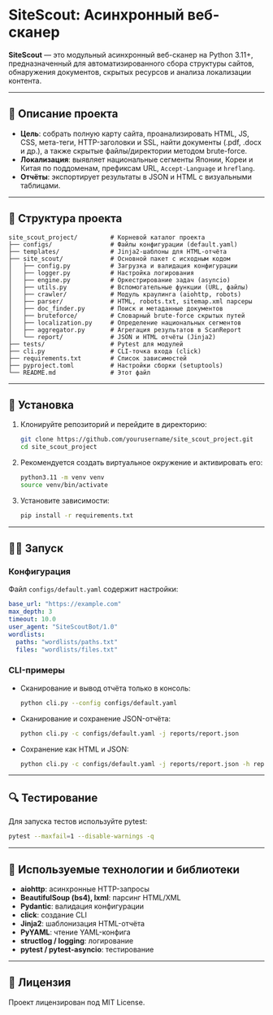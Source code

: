 # SiteScout: Асинхронный веб-сканер

**SiteScout** — это модульный асинхронный веб-сканер на Python 3.11+, предназначенный для автоматизированного сбора структуры сайтов, обнаружения документов, скрытых ресурсов и анализа локализации контента.

---

## 📖 Описание проекта

- **Цель**: собрать полную карту сайта, проанализировать HTML, JS, CSS, мета-теги, HTTP-заголовки и SSL, найти документы (.pdf, .docx и др.), а также скрытые файлы/директории методом brute-force.
- **Локализация**: выявляет национальные сегменты Японии, Кореи и Китая по поддоменам, префиксам URL, `Accept-Language` и `hreflang`.
- **Отчёты**: экспортирует результаты в JSON и HTML с визуальными таблицами.

---

## 📂 Структура проекта

```plaintext
site_scout_project/         # Корневой каталог проекта
├── configs/                # Файлы конфигурации (default.yaml)
├── templates/              # Jinja2-шаблоны для HTML-отчёта
├── site_scout/             # Основной пакет с исходным кодом
│   ├── config.py           # Загрузка и валидация конфигурации
│   ├── logger.py           # Настройка логирования
│   ├── engine.py           # Оркестрирование задач (asyncio)
│   ├── utils.py            # Вспомогательные функции (URL, файлы)
│   ├── crawler/            # Модуль краулинга (aiohttp, robots)
│   ├── parser/             # HTML, robots.txt, sitemap.xml парсеры
│   ├── doc_finder.py       # Поиск и метаданные документов
│   ├── bruteforce/         # Словарный brute-force скрытых путей
│   ├── localization.py     # Определение национальных сегментов
│   ├── aggregator.py       # Агрегация результатов в ScanReport
│   └── report/             # JSON и HTML отчёты (Jinja2)
├── tests/                  # Pytest для модулей
├── cli.py                  # CLI-точка входа (click)
├── requirements.txt        # Список зависимостей
├── pyproject.toml          # Настройки сборки (setuptools)
└── README.md               # Этот файл
```

---

## 🚀 Установка

1. Клонируйте репозиторий и перейдите в директорию:
   ```bash
   git clone https://github.com/yourusername/site_scout_project.git
   cd site_scout_project
   ```
2. Рекомендуется создать виртуальное окружение и активировать его:
   ```bash
   python3.11 -m venv venv
   source venv/bin/activate
   ```
3. Установите зависимости:
   ```bash
   pip install -r requirements.txt
   ```

---

## 🏃‍♂️ Запуск

### Конфигурация

Файл `configs/default.yaml` содержит настройки:
```yaml
base_url: "https://example.com"
max_depth: 3
timeout: 10.0
user_agent: "SiteScoutBot/1.0"
wordlists:
  paths: "wordlists/paths.txt"
  files: "wordlists/files.txt"
```

### CLI-примеры

- Сканирование и вывод отчёта только в консоль:
  ```bash
  python cli.py --config configs/default.yaml
  ```

- Сканирование и сохранение JSON-отчёта:
  ```bash
  python cli.py -c configs/default.yaml -j reports/report.json
  ```

- Сохранение как HTML и JSON:
  ```bash
  python cli.py -c configs/default.yaml -j reports/report.json -h reports/report.html -t templates
  ```

---

## 🔍 Тестирование

Для запуска тестов используйте pytest:
```bash
pytest --maxfail=1 --disable-warnings -q
```

---

## 🔗 Используемые технологии и библиотеки

- **aiohttp**: асинхронные HTTP-запросы
- **BeautifulSoup (bs4), lxml**: парсинг HTML/XML
- **Pydantic**: валидация конфигурации
- **click**: создание CLI
- **Jinja2**: шаблонизация HTML-отчёта
- **PyYAML**: чтение YAML-конфига
- **structlog / logging**: логирование
- **pytest / pytest-asyncio**: тестирование

---

## 📄 Лицензия

Проект лицензирован под MIT License.

